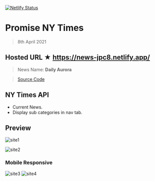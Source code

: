 [![Netlify Status](https://api.netlify.com/api/v1/badges/3324e586-9f77-4618-ae92-be1fef4ee96d/deploy-status)](https://app.netlify.com/sites/news-jpc8/deploys)

# Promise NY Times

> 8th April 2021

## Hosted URL ★ https://news-jpc8.netlify.app/

> News Name: **Daily Aurora**

> [Source Code](Daily%20Aurora)

## NY Times API

- Current News.
- Display sub categories in nav tab.

## Preview

![site1](https://github.com/JPC8/guvi_BootCamp/blob/main/Tasks/Week3/task-promise-3/Preview1.png)

![site2](https://github.com/JPC8/guvi_BootCamp/blob/main/Tasks/Week3/task-promise-3/Preview2.png)

### Mobile Responsive
![site3](https://github.com/JPC8/guvi_BootCamp/blob/main/Tasks/Week3/task-promise-3/Preview3.png)
![site4](https://github.com/JPC8/guvi_BootCamp/blob/main/Tasks/Week3/task-promise-3/Preview4.png)
